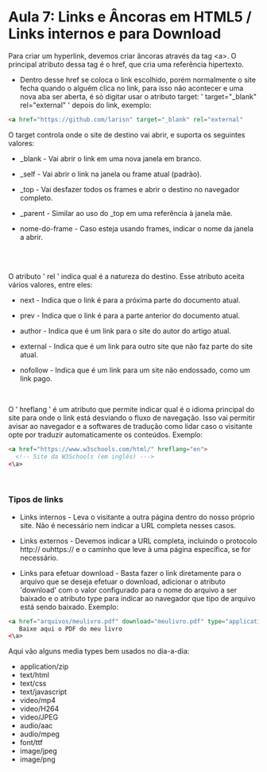 # Aula 7: Links e Âncoras em HTML5 / Links internos e para Download

Para criar um hyperlink, devemos criar âncoras através da tag &lt;a&gt;. O principal atributo dessa tag é o href, que cria uma referência hipertexto. 
  
* Dentro desse href se coloca o link escolhido, porém normalmente o site fecha quando o alguém clica no link, para isso não acontecer e uma nova aba ser aberta, é só digitar usar o atributo target: ' target="_blank" rel="external" ' depois do link, exemplo:
~~~html
<a href="https://github.com/larisn" target="_blank" rel="external"
~~~


O target controla onde o site de destino vai abrir, e suporta os seguintes valores:


* _blank - Vai abrir o link em uma nova janela em branco.

* _self - Vai abrir o link na janela ou frame atual (padrão).

* _top - Vai desfazer todos os frames e abrir o destino no navegador completo.

* _parent - Similar ao uso do _top em uma referência à janela mãe. 

* nome-do-frame - Caso esteja usando frames, indicar o nome da janela a abrir. 

<br>
<br>

O atributo ' rel ' indica qual é a natureza do destino. Esse atributo aceita vários valores, entre eles: 


* next - Indica que o link é para a próxima parte do documento atual. 

* prev - Indica que o link é para a parte anterior do documento atual. 

* author - Indica que é um link para o site do autor do artigo atual. 

* external -  Indica que é um link para outro site que não faz parte do site atual. 

* nofollow - Indica que é um link para um site não endossado, como um link pago. 

<br>

O ' hreflang ' é um atributo que permite indicar qual é o idioma principal do site para onde o link está desviando o fluxo de navegação. Isso vai permitir avisar ao navegador e a softwares de tradução como lidar caso o visitante opte por traduzir automaticamente os conteúdos. Exemplo:
~~~html
<a href="https://www.w3schools.com/html/" hreflang="en">
  <!-- Site da W3Schools (em inglês) --->
<\a>
~~~
<br>

### Tipos de links

* Links internos - Leva o visitante a outra página dentro do nosso próprio site. Não é necessário nem indicar a URL completa nesses casos. 

* Links externos - Devemos indicar a URL completa, incluindo o protocolo http:// ouhttps:// e o caminho que leve à uma página específica, se for necessário. 

* Links para efetuar download - Basta fazer o link diretamente para o arquivo que se deseja efetuar o download, adicionar o atributo 'download' com o valor configurado para o nome do arquivo a ser baixado e o atributo type para indicar ao navegador que tipo de arquivo está sendo baixado. Exemplo:

~~~html
<a href="arquivos/meulivro.pdf" download="meulivro.pdf" type="application/pdf">
   Baixe aqui o PDF do meu livro 
<\a>
~~~

Aqui vão alguns media types bem usados no dia-a-dia:

* application/zip
* text/html
* text/css
* text/javascript
* video/mp4
* video/H264
* video/JPEG
* audio/aac
* audio/mpeg
* font/ttf
* image/jpeg
* image/png


